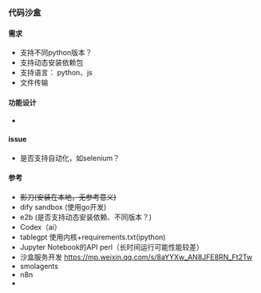 ### 代码沙盒


#### 需求
- 支持不同python版本？
- 支持动态安装依赖包
- 支持语言： python、js
- 文件传输
#### 功能设计
- 

#### issue
- 是否支持自动化，如selenium？


#### 参考
- ~~影刀(安装在本地，无参考意义)~~
- dify sandbox (使用go开发)
- e2b (是否支持动态安装依赖、不同版本？)
-  Codex（ai）
- tablegpt 使用内核+requirements.txt(ipython)
- Jupyter Notebook的API perl（长时间运行可能性能较差）
- 沙盒服务开发 https://mp.weixin.qq.com/s/8aYYXw_AN8JFE8RN_Ft2Tw
- smolagents
- n8n
- 